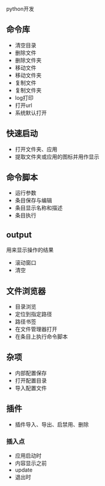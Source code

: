 python开发

## 命令库
- 清空目录
- 删除文件
- 删除文件夹
- 移动文件
- 移动文件夹
- 复制文件
- 复制文件夹
- log打印
- 打开url
- 系统默认打开

## 快速启动  
- 打开文件夹、应用
- 提取文件夹或应用的图标并用作显示

## 命令脚本
- 运行参数
- 条目保存与编辑
- 条目显示名称和描述
- 条目执行


## output
用来显示操作的结果
- 滚动窗口
- 清空

## 文件浏览器
- 目录浏览
- 定位到指定路径
- 路径书签
- 在文件管理器打开
- 在条目上执行命令脚本

## 杂项
- 内部配置保存
- 打开配置目录
- 导入配置文件

## 插件
- 插件导入、导出、启禁用、删除
### 插入点
- 应用启动时
- 内容显示之前
- update
- 退出时